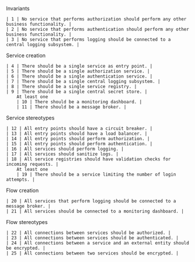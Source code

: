 Invariants

    | 1 | No service that performs authorization should perform any other business functionality. |
    | 2 | No service that performs authentication should perform any other business functionality. |
    | 3 | No service that performs logging should be connected to a central logging subsystem. |

Service creation

    | 4 | There should be a single service as entry point. |
    | 5 | There should be a single authorization service. |
    | 6 | There should be a single authentication service. |
    | 7 | There should be a single central logging subsystem. |
    | 8 | There should be a single service registry. |
    | 9 | There should be a single central secret store. |
        At least one
        | 10 | There should be a monitoring dashboard. |
        | 11 | There should be a message broker. |

Service stereotypes

    | 12 | All entry points should have a circuit breaker. | 
    | 13 | All entry points should have a load balancer. |
    | 14 | All entry points should perform authorization. |
    | 15 | All entry points should perform authentication. |
    | 16 | All services should perform logging. |
    | 17 | All services should sanitize logs. |
    | 18 | All service registries should have validation checks for incoming requests. |
        At least one
        | 19 | There should be a service limiting the number of login attempts. |

Flow creation

    | 20 | All services that perform logging should be connected to a message broker. |
    | 21 | All services should be connected to a monitoring dashboard. |

Flow stereotypes

    | 22 | All connections between services should be authorized. |
    | 23 | All connections between services should be authenticated. |
    | 24 | All connections between a service and an external entity should be encrypted. |
    | 25 | All connections between two services should be encrypted. |
